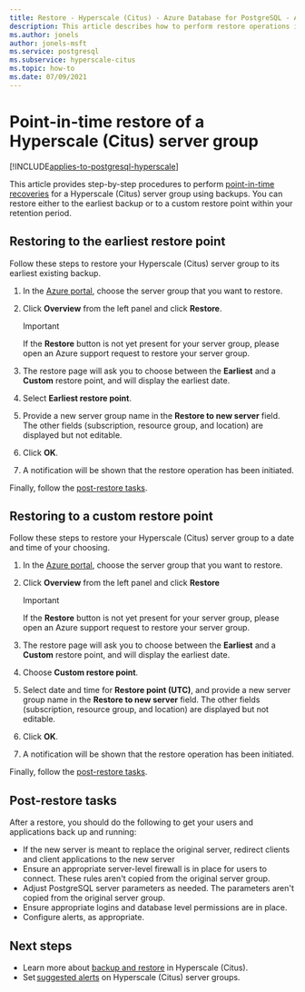 ```yaml
---
title: Restore - Hyperscale (Citus) - Azure Database for PostgreSQL - Azure portal
description: This article describes how to perform restore operations in Azure Database for PostgreSQL - Hyperscale (Citus) through the Azure portal.
ms.author: jonels
author: jonels-msft
ms.service: postgresql
ms.subservice: hyperscale-citus
ms.topic: how-to
ms.date: 07/09/2021
---
```


# Point-in-time restore of a Hyperscale (Citus) server group

[!INCLUDE[applies-to-postgresql-hyperscale](../includes/applies-to-postgresql-hyperscale.md)]

This article provides step-by-step procedures to perform [point-in-time
recoveries](concepts-backup.md#restore) for a Hyperscale (Citus)
server group using backups. You can restore either to the earliest backup or to
a custom restore point within your retention period.

## Restoring to the earliest restore point

Follow these steps to restore your Hyperscale (Citus) server group to its
earliest existing backup.

1.  In the [Azure portal](https://portal.azure.com/), choose the server group
	that you want to restore.

2.  Click **Overview** from the left panel and click **Restore**.

	> [!IMPORTANT]
	> If the **Restore** button is not yet present for your server group,
	> please open an Azure support request to restore your server group.

3.  The restore page will ask you to choose between the **Earliest** and a
	**Custom** restore point, and will display the earliest date.

4.  Select **Earliest restore point**.

5.  Provide a new server group name in the **Restore to new server** field. The
	other fields (subscription, resource group, and location) are displayed but
	not editable.

6.  Click **OK**.

7.  A notification will be shown that the restore operation has been initiated.

Finally, follow the [post-restore tasks](#post-restore-tasks).

## Restoring to a custom restore point

Follow these steps to restore your Hyperscale (Citus) server group to a date
and time of your choosing.

1.  In the [Azure portal](https://portal.azure.com/), choose the server group
	that you want to restore.

2.  Click **Overview** from the left panel and click **Restore**

	> [!IMPORTANT]
	> If the **Restore** button is not yet present for your server group,
	> please open an Azure support request to restore your server group.

3.  The restore page will ask you to choose between the **Earliest** and a
	**Custom** restore point, and will display the earliest date.

4.  Choose **Custom restore point**.

5.  Select date and time for **Restore point (UTC)**, and provide a new server
	group name in the **Restore to new server** field. The other fields
	(subscription, resource group, and location) are displayed but not editable.
 
6.  Click **OK**.

7.  A notification will be shown that the restore operation has been
    initiated.

Finally, follow the [post-restore tasks](#post-restore-tasks).

## Post-restore tasks

After a restore, you should do the following to get your users and applications
back up and running:

* If the new server is meant to replace the original server, redirect clients
  and client applications to the new server
* Ensure an appropriate server-level firewall is in place for
  users to connect. These rules aren't copied from the original server group.
* Adjust PostgreSQL server parameters as needed. The parameters aren't copied
  from the original server group.
* Ensure appropriate logins and database level permissions are in place.
* Configure alerts, as appropriate.

## Next steps

* Learn more about [backup and restore](concepts-backup.md) in
  Hyperscale (Citus).
* Set [suggested
  alerts](./howto-alert-on-metric.md#suggested-alerts) on Hyperscale
  (Citus) server groups.
